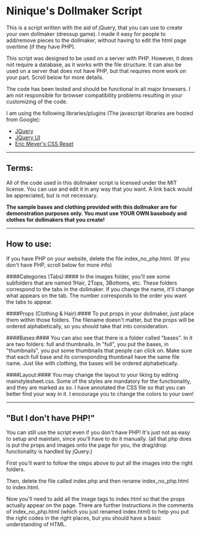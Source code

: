 Ninique's Dollmaker Script
==========================

This is a script written with the aid of jQuery, that you can use to create
your own dollmaker (dressup game). I made it easy for people to add/remove
pieces to the dollmaker, without having to edit the html page overtime
(if they have PHP). 

This script was designed to be used on a server with PHP. However, it does 
not require a database, as it works with the file structure. It can also
be used on a server that does not have PHP, but that requires more work 
on your part. Scroll below for more details.  

The code has been tested and should be functional in all major browsers. I
am not responsible for browser compatibility problems resulting in your
customizing of the code.   

I am using the following libraries/plugins (The javascript libraries are
hosted from Google):  

*  [JQuery](http://jquery.com/)
*  [JQuery UI](http://jqueryui.com/)
*  [Eric Meyer's CSS Reset](http://meyerweb.com/eric/tools/css/reset/)

---------------------------------------
Terms:
---------------------------------------
All of the code used in this dollmaker script is licensed under the MIT
license. You can use and edit it in any way that you want. A link back
would be appreciated, but is not necessary.   

**The sample bases and clothing provided with this dollmaker are for
demonstration purposes only. You must use YOUR OWN basebody and   
clothes for dollmakers that you create!**  

---------------------------------------
How to use:
---------------------------------------
If you have PHP on your website, delete the file index\_no\_php.html. (If 
you don't have PHP, scroll below for more info)

####Categories (Tabs):####
In the images folder, you'll see some subfolders that are named 1Hair, 
2Tops, 3Bottoms, etc. These folders correspond to the tabs in the 
dollmaker. If you change the name, it'll change what appears on the tab. 
The number corresponds to the order you want the tabs to appear. 

####Props (Clothing & Hair):####
To put props in your dollmaker, just place them within those folders. The 
filename doesn't matter, but the props will be ordered alphabetically, so 
you should take that into consideration. 

####Bases:####
You can also see that there is a folder called "bases". In it are two
folders: full and thumbnails. In "full", you put the bases, in 
"thumbnails", you put some thumbnails that people can click on. Make sure
that each full base and its corresponding thumbnail have the same file 
name. Just like with clothing, the bases will be ordered alphabetically. 

####Layout:####
You may change the layout to your liking by editing mainstylesheet.css. 
Some of the styles are mandatory for the functionality, and they are marked 
as so. I have annotated the CSS file so that you can better
find your way in it. I encourage you to change the colors to your own!

---------------------------------------
"But I don't have PHP!"
---------------------------------------
You can still use the script even if you don't have PHP! It's just not as
easy to setup and maintain, since you'll have to do it manually. (all 
that php does is put the props and images onto the page for you, the 
drag/drop functionality is handled by jQuery.)

First you'll want to follow the steps above to put all the images into 
the right folders.

Then, delete the file called index.php and then rename index\_no\_php.html 
to index.html. 

Now you'll need to add all the image tags to index.html so that the props
actually appear on the page. There are further instructions in the 
comments of index_no_php.html (which you just renamed index.html) to help 
you put the right codes in the right places, but you should have a basic
understanding of HTML. 
